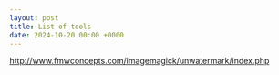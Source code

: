 ```yaml
---
layout: post
title: List of tools
date: 2024-10-20 00:00 +0000
---
```


http://www.fmwconcepts.com/imagemagick/unwatermark/index.php
